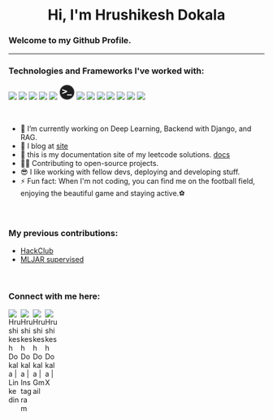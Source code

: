 <h1 align="center">Hi, I'm Hrushikesh Dokala </h1>


<h3> Welcome to my Github Profile.</h3>

---

### Technologies and Frameworks I've worked with: 
<code><img height="30" src="https://user-images.githubusercontent.com/25181517/183423507-c056a6f9-1ba8-4312-a350-19bcbc5a8697.png"></code>
<code><img height="30" src="https://user-images.githubusercontent.com/25181517/183896128-ec99105a-ec1a-4d85-b08b-1aa1620b2046.png"></code>
<code><img height="30" src="https://user-images.githubusercontent.com/25181517/223639822-2a01e63a-a7f9-4a39-8930-61431541bc06.png"></code>
<code><img height="30" src="https://user-images.githubusercontent.com/25181517/192108891-d86b6220-e232-423a-bf5f-90903e6887c3.png"></code>
<code><img height="30" src="https://user-images.githubusercontent.com/25181517/192158954-f88b5814-d510-4564-b285-dff7d6400dad.png"></code>
<code><img height="30" src="https://raw.githubusercontent.com/github/explore/80688e429a7d4ef2fca1e82350fe8e3517d3494d/topics/terminal/terminal.png"></code>
<code><img height="30" src="https://github.com/marwin1991/profile-technology-icons/assets/62091613/9bf5650b-e534-4eae-8a26-8379d076f3b4"></code>
<code><img height="30" src="https://user-images.githubusercontent.com/25181517/183423775-2276e25d-d43d-4e58-890b-edbc88e915f7.png"></code>
<code><img height="30" src="https://user-images.githubusercontent.com/25181517/117208740-bfb78400-adf5-11eb-97bb-09072b6bedfc.png"></code>
<code><img height="30" src="https://user-images.githubusercontent.com/25181517/117207330-263ba280-adf4-11eb-9b97-0ac5b40bc3be.png"></code>
<code><img height="30" src="https://user-images.githubusercontent.com/25181517/183911544-95ad6ba7-09bf-4040-ac44-0adafedb9616.png"></code>
<code><img height="30" src="https://user-images.githubusercontent.com/25181517/186884153-99edc188-e4aa-4c84-91b0-e2df260ebc33.png"></code>
<code><img height="30" src="https://user-images.githubusercontent.com/25181517/192108372-f71d70ac-7ae6-4c0d-8395-51d8870c2ef0.png"></code>

<br>

- 🔭  I’m currently working on Deep Learning, Backend with Django, and RAG.
- 📝  I blog at [site](https://blog.hrushikesh.xyz)
- 📄  this is my documentation site of my leetcode solutions. [docs](https://dsa.hrushikesh.xyz)
- 👨‍💻  Contributing to open-source projects.
- 😎  I like working with fellow devs, deploying and developing stuff.
- ⚡️  Fun fact: When I'm not coding, you can find me on the football field, enjoying the beautiful game and staying active.⚽

<br>

### My previous contributions:

- [HackClub](https://github.com/hackclub/slash-z/pull/154)
- [MLJAR supervised](https://github.com/mljar/mljar-supervised/pull/679)

<br>

### Connect with me here:
<a href="https://www.linkedin.com/in/hrushikeshdokala/">
    <img align="left" alt="Hrushikesh Dokala | Linkedin" width="24px" src="https://github.com/TheDudeThatCode/TheDudeThatCode/blob/master/Assets/Linkedin.svg" />
</a>
<a href="https://instagram.com/hkeshhk">
   <img align="left" alt="Hrushikesh Dokala | Instagram" width="24px" src="https://github.com/TheDudeThatCode/TheDudeThatCode/blob/master/Assets/Instagram.svg" />
</a>
<a href="https://mail.google.com/mail/u/0/#inbox?compose=CllgCKCGmPkShNjTlSVvdqSrfjdRdBlptwWDRnwDJkSmzRNJLbCWrpgGdwmMSwWgpJMkQHRFLZg">
   <img align="left" alt="Hrushikesh Dokala | Gmail" width="24px" src="https://github.com/TheDudeThatCode/TheDudeThatCode/blob/master/Assets/Gmail.svg" />
</a>
<a href="https://twitter.com/Hrushikeshhhh">
   <img align="left" alt="Hrushikesh Dokala | X" width="24px" src="https://github.com/TheDudeThatCode/TheDudeThatCode/blob/master/Assets/Twitter.svg" />
</a>
<br><br>

<br>
